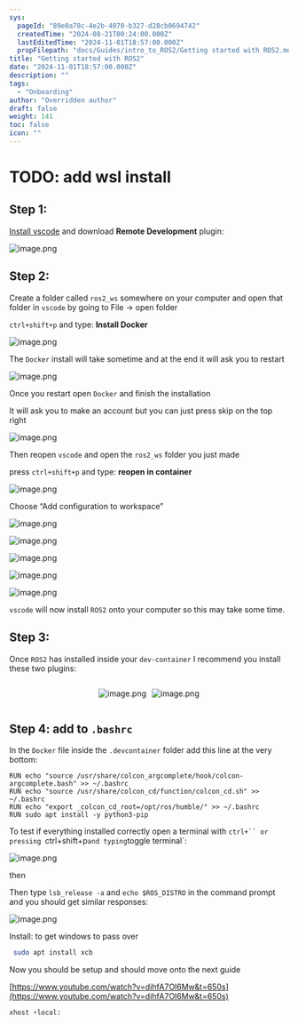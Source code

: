 ```yaml
---
sys:
  pageId: "89e0a78c-4e2b-4070-b327-d28cb0694742"
  createdTime: "2024-08-21T00:24:00.000Z"
  lastEditedTime: "2024-11-01T18:57:00.000Z"
  propFilepath: "docs/Guides/intro_to_ROS2/Getting started with ROS2.md"
title: "Getting started with ROS2"
date: "2024-11-01T18:57:00.000Z"
description: ""
tags:
  - "Onboarding"
author: "Overridden author"
draft: false
weight: 141
toc: false
icon: ""
---
```


# TODO: add wsl install

## Step 1:

[Install vscode](https://code.visualstudio.com/download) and download **Remote Development** plugin:

![image.png](https://prod-files-secure.s3.us-west-2.amazonaws.com/d518164a-d88e-44d1-a4ee-3adb3bd8bce0/efb52993-1881-4a40-b95e-6f020334f022/image.png?X-Amz-Algorithm=AWS4-HMAC-SHA256&X-Amz-Content-Sha256=UNSIGNED-PAYLOAD&X-Amz-Credential=ASIAZI2LB466ROXWVUKE%2F20250222%2Fus-west-2%2Fs3%2Faws4_request&X-Amz-Date=20250222T190122Z&X-Amz-Expires=3600&X-Amz-Security-Token=IQoJb3JpZ2luX2VjEMr%2F%2F%2F%2F%2F%2F%2F%2F%2F%2FwEaCXVzLXdlc3QtMiJHMEUCIC6hZ%2FFcgmxyVlIzgccmiioFbEKUXgbvcaTkZnsk1hXKAiEA97GBdxXIJo8eJOzNxd0ePbr5ZpQ65fbaZLLHr4fpgAIqiAQI8%2F%2F%2F%2F%2F%2F%2F%2F%2F%2F%2FARAAGgw2Mzc0MjMxODM4MDUiDEeQlK6F7khDFAyYwyrcAyh2K3FJsKyESis8pfquQ2dNemQ2qXg0Ve5Tvg2ALpglHEfsjIA3pdi3et8%2BGTD%2BAR%2B5gECFmk9G6rUmSxp1agt3OnjKJx1dBV866El%2F9x%2Fu2DXdBKEPyb5Jb7VIEpjq9PKSgB2uyXCdDyt%2F8XuNPurfaOxyp34YacNy6u4t0tJm9PD%2BGTpmzi68TxXGb4lrtrBT9fJDSMAoTgk9q9jxdxRqcCOL4%2B%2B3IuqK8pjJNqRjJtEbfnYZ4tiU2ylUBDq%2F629ATMk9S5W%2BcxRBOwFm8IANL7xmDJWhe1kT0KHdwPjYBHKDlv5hkinYzo%2FLeM1n9jNQi5f7jxZ%2FMRjtxAx5Eaa0%2FaVnC7HDdna3Zom6iOOkCJ3ZA59C0skUcztOjXm1w3zXmNceg6D%2FWneRYEz4yDSPtstmSqP9T5hIczh0AzhkV54%2BxyX4HvZOhf3PGgb5hKdnM4In0wVg9wx%2BsuVLdkctj2j3V2SVZM6DurRtZDiNV%2B%2FR5V1uFAzmVrMsyIeh3flKf8mLyFB3FZt3XaBH9YBrSTN%2FlO850n4iDgotroO71NNAPgpTrZtLA%2BWHjoNupZ1OExktbQySg2FpgsD2U%2BMjACIJwOalQkq5xga3Ewd40IPFoyBFPWLMsZT7MNGY6L0GOqUBfZB3PT0kJaap3nOxz8h9QX21k%2FKNQ6kt1vGO9il3dgvQyJYcf5XL%2Ba61FsPXftSeGPykDu3lGMvVVmb3NKOCPLAeTFid4p9dHydaCnUNDGyPor6DOOBOemTMlcOshowdzk6KeWTD054Fgzly9N8OjgQzbz%2FpUR%2FcmcWjHcBoFDamrYjXJRqPo1bUzzgx92%2FDc3N7XYi7uCMXZ5e6gae0WUfESr7A&X-Amz-Signature=367368dc3892b329665247e6e74fd5a04dc46d33cc9965e0ff872196c7e0c256&X-Amz-SignedHeaders=host&x-id=GetObject)

## Step 2:

Create a folder called `ros2_ws` somewhere on your computer and open that folder in `vscode` by going to File → open folder 

`ctrl+shift+p` and type: **Install Docker**

![image.png](https://prod-files-secure.s3.us-west-2.amazonaws.com/d518164a-d88e-44d1-a4ee-3adb3bd8bce0/2269dc0e-1cd5-47ff-bceb-c04ad9b2eab0/image.png?X-Amz-Algorithm=AWS4-HMAC-SHA256&X-Amz-Content-Sha256=UNSIGNED-PAYLOAD&X-Amz-Credential=ASIAZI2LB466ROXWVUKE%2F20250222%2Fus-west-2%2Fs3%2Faws4_request&X-Amz-Date=20250222T190122Z&X-Amz-Expires=3600&X-Amz-Security-Token=IQoJb3JpZ2luX2VjEMr%2F%2F%2F%2F%2F%2F%2F%2F%2F%2FwEaCXVzLXdlc3QtMiJHMEUCIC6hZ%2FFcgmxyVlIzgccmiioFbEKUXgbvcaTkZnsk1hXKAiEA97GBdxXIJo8eJOzNxd0ePbr5ZpQ65fbaZLLHr4fpgAIqiAQI8%2F%2F%2F%2F%2F%2F%2F%2F%2F%2F%2FARAAGgw2Mzc0MjMxODM4MDUiDEeQlK6F7khDFAyYwyrcAyh2K3FJsKyESis8pfquQ2dNemQ2qXg0Ve5Tvg2ALpglHEfsjIA3pdi3et8%2BGTD%2BAR%2B5gECFmk9G6rUmSxp1agt3OnjKJx1dBV866El%2F9x%2Fu2DXdBKEPyb5Jb7VIEpjq9PKSgB2uyXCdDyt%2F8XuNPurfaOxyp34YacNy6u4t0tJm9PD%2BGTpmzi68TxXGb4lrtrBT9fJDSMAoTgk9q9jxdxRqcCOL4%2B%2B3IuqK8pjJNqRjJtEbfnYZ4tiU2ylUBDq%2F629ATMk9S5W%2BcxRBOwFm8IANL7xmDJWhe1kT0KHdwPjYBHKDlv5hkinYzo%2FLeM1n9jNQi5f7jxZ%2FMRjtxAx5Eaa0%2FaVnC7HDdna3Zom6iOOkCJ3ZA59C0skUcztOjXm1w3zXmNceg6D%2FWneRYEz4yDSPtstmSqP9T5hIczh0AzhkV54%2BxyX4HvZOhf3PGgb5hKdnM4In0wVg9wx%2BsuVLdkctj2j3V2SVZM6DurRtZDiNV%2B%2FR5V1uFAzmVrMsyIeh3flKf8mLyFB3FZt3XaBH9YBrSTN%2FlO850n4iDgotroO71NNAPgpTrZtLA%2BWHjoNupZ1OExktbQySg2FpgsD2U%2BMjACIJwOalQkq5xga3Ewd40IPFoyBFPWLMsZT7MNGY6L0GOqUBfZB3PT0kJaap3nOxz8h9QX21k%2FKNQ6kt1vGO9il3dgvQyJYcf5XL%2Ba61FsPXftSeGPykDu3lGMvVVmb3NKOCPLAeTFid4p9dHydaCnUNDGyPor6DOOBOemTMlcOshowdzk6KeWTD054Fgzly9N8OjgQzbz%2FpUR%2FcmcWjHcBoFDamrYjXJRqPo1bUzzgx92%2FDc3N7XYi7uCMXZ5e6gae0WUfESr7A&X-Amz-Signature=64ecaed0c0ae1025df0ec3f6cba9350a313cb0f495c2cbc77921c658448b5ce6&X-Amz-SignedHeaders=host&x-id=GetObject)

The `Docker` install will take sometime and at the end it will ask you to restart

![image.png](https://prod-files-secure.s3.us-west-2.amazonaws.com/d518164a-d88e-44d1-a4ee-3adb3bd8bce0/ed233f78-be33-4b1f-b89c-9c346c0e961e/image.png?X-Amz-Algorithm=AWS4-HMAC-SHA256&X-Amz-Content-Sha256=UNSIGNED-PAYLOAD&X-Amz-Credential=ASIAZI2LB466ROXWVUKE%2F20250222%2Fus-west-2%2Fs3%2Faws4_request&X-Amz-Date=20250222T190122Z&X-Amz-Expires=3600&X-Amz-Security-Token=IQoJb3JpZ2luX2VjEMr%2F%2F%2F%2F%2F%2F%2F%2F%2F%2FwEaCXVzLXdlc3QtMiJHMEUCIC6hZ%2FFcgmxyVlIzgccmiioFbEKUXgbvcaTkZnsk1hXKAiEA97GBdxXIJo8eJOzNxd0ePbr5ZpQ65fbaZLLHr4fpgAIqiAQI8%2F%2F%2F%2F%2F%2F%2F%2F%2F%2F%2FARAAGgw2Mzc0MjMxODM4MDUiDEeQlK6F7khDFAyYwyrcAyh2K3FJsKyESis8pfquQ2dNemQ2qXg0Ve5Tvg2ALpglHEfsjIA3pdi3et8%2BGTD%2BAR%2B5gECFmk9G6rUmSxp1agt3OnjKJx1dBV866El%2F9x%2Fu2DXdBKEPyb5Jb7VIEpjq9PKSgB2uyXCdDyt%2F8XuNPurfaOxyp34YacNy6u4t0tJm9PD%2BGTpmzi68TxXGb4lrtrBT9fJDSMAoTgk9q9jxdxRqcCOL4%2B%2B3IuqK8pjJNqRjJtEbfnYZ4tiU2ylUBDq%2F629ATMk9S5W%2BcxRBOwFm8IANL7xmDJWhe1kT0KHdwPjYBHKDlv5hkinYzo%2FLeM1n9jNQi5f7jxZ%2FMRjtxAx5Eaa0%2FaVnC7HDdna3Zom6iOOkCJ3ZA59C0skUcztOjXm1w3zXmNceg6D%2FWneRYEz4yDSPtstmSqP9T5hIczh0AzhkV54%2BxyX4HvZOhf3PGgb5hKdnM4In0wVg9wx%2BsuVLdkctj2j3V2SVZM6DurRtZDiNV%2B%2FR5V1uFAzmVrMsyIeh3flKf8mLyFB3FZt3XaBH9YBrSTN%2FlO850n4iDgotroO71NNAPgpTrZtLA%2BWHjoNupZ1OExktbQySg2FpgsD2U%2BMjACIJwOalQkq5xga3Ewd40IPFoyBFPWLMsZT7MNGY6L0GOqUBfZB3PT0kJaap3nOxz8h9QX21k%2FKNQ6kt1vGO9il3dgvQyJYcf5XL%2Ba61FsPXftSeGPykDu3lGMvVVmb3NKOCPLAeTFid4p9dHydaCnUNDGyPor6DOOBOemTMlcOshowdzk6KeWTD054Fgzly9N8OjgQzbz%2FpUR%2FcmcWjHcBoFDamrYjXJRqPo1bUzzgx92%2FDc3N7XYi7uCMXZ5e6gae0WUfESr7A&X-Amz-Signature=8fb8075280ef9e15f695486c9b6816695cc500d40f5eb01a610df5b0252a875c&X-Amz-SignedHeaders=host&x-id=GetObject)

Once you restart open `Docker` and finish the installation

It will ask you to make an account but you can just press skip on the top right

![image.png](https://prod-files-secure.s3.us-west-2.amazonaws.com/d518164a-d88e-44d1-a4ee-3adb3bd8bce0/21010ad9-1659-4fd9-9f59-9932a09b2a3d/image.png?X-Amz-Algorithm=AWS4-HMAC-SHA256&X-Amz-Content-Sha256=UNSIGNED-PAYLOAD&X-Amz-Credential=ASIAZI2LB466ROXWVUKE%2F20250222%2Fus-west-2%2Fs3%2Faws4_request&X-Amz-Date=20250222T190122Z&X-Amz-Expires=3600&X-Amz-Security-Token=IQoJb3JpZ2luX2VjEMr%2F%2F%2F%2F%2F%2F%2F%2F%2F%2FwEaCXVzLXdlc3QtMiJHMEUCIC6hZ%2FFcgmxyVlIzgccmiioFbEKUXgbvcaTkZnsk1hXKAiEA97GBdxXIJo8eJOzNxd0ePbr5ZpQ65fbaZLLHr4fpgAIqiAQI8%2F%2F%2F%2F%2F%2F%2F%2F%2F%2F%2FARAAGgw2Mzc0MjMxODM4MDUiDEeQlK6F7khDFAyYwyrcAyh2K3FJsKyESis8pfquQ2dNemQ2qXg0Ve5Tvg2ALpglHEfsjIA3pdi3et8%2BGTD%2BAR%2B5gECFmk9G6rUmSxp1agt3OnjKJx1dBV866El%2F9x%2Fu2DXdBKEPyb5Jb7VIEpjq9PKSgB2uyXCdDyt%2F8XuNPurfaOxyp34YacNy6u4t0tJm9PD%2BGTpmzi68TxXGb4lrtrBT9fJDSMAoTgk9q9jxdxRqcCOL4%2B%2B3IuqK8pjJNqRjJtEbfnYZ4tiU2ylUBDq%2F629ATMk9S5W%2BcxRBOwFm8IANL7xmDJWhe1kT0KHdwPjYBHKDlv5hkinYzo%2FLeM1n9jNQi5f7jxZ%2FMRjtxAx5Eaa0%2FaVnC7HDdna3Zom6iOOkCJ3ZA59C0skUcztOjXm1w3zXmNceg6D%2FWneRYEz4yDSPtstmSqP9T5hIczh0AzhkV54%2BxyX4HvZOhf3PGgb5hKdnM4In0wVg9wx%2BsuVLdkctj2j3V2SVZM6DurRtZDiNV%2B%2FR5V1uFAzmVrMsyIeh3flKf8mLyFB3FZt3XaBH9YBrSTN%2FlO850n4iDgotroO71NNAPgpTrZtLA%2BWHjoNupZ1OExktbQySg2FpgsD2U%2BMjACIJwOalQkq5xga3Ewd40IPFoyBFPWLMsZT7MNGY6L0GOqUBfZB3PT0kJaap3nOxz8h9QX21k%2FKNQ6kt1vGO9il3dgvQyJYcf5XL%2Ba61FsPXftSeGPykDu3lGMvVVmb3NKOCPLAeTFid4p9dHydaCnUNDGyPor6DOOBOemTMlcOshowdzk6KeWTD054Fgzly9N8OjgQzbz%2FpUR%2FcmcWjHcBoFDamrYjXJRqPo1bUzzgx92%2FDc3N7XYi7uCMXZ5e6gae0WUfESr7A&X-Amz-Signature=88daaacff7bc06bc3ad39aaf86193036139b3a5a6a8dbdcc9df06a8b664f25fe&X-Amz-SignedHeaders=host&x-id=GetObject)

Then reopen `vscode` and open the `ros2_ws` folder you just made

press `ctrl+shift+p` and type: **reopen in container**

![image.png](https://prod-files-secure.s3.us-west-2.amazonaws.com/d518164a-d88e-44d1-a4ee-3adb3bd8bce0/4e93b8c2-41ad-488c-8095-c74205196118/image.png?X-Amz-Algorithm=AWS4-HMAC-SHA256&X-Amz-Content-Sha256=UNSIGNED-PAYLOAD&X-Amz-Credential=ASIAZI2LB466ROXWVUKE%2F20250222%2Fus-west-2%2Fs3%2Faws4_request&X-Amz-Date=20250222T190122Z&X-Amz-Expires=3600&X-Amz-Security-Token=IQoJb3JpZ2luX2VjEMr%2F%2F%2F%2F%2F%2F%2F%2F%2F%2FwEaCXVzLXdlc3QtMiJHMEUCIC6hZ%2FFcgmxyVlIzgccmiioFbEKUXgbvcaTkZnsk1hXKAiEA97GBdxXIJo8eJOzNxd0ePbr5ZpQ65fbaZLLHr4fpgAIqiAQI8%2F%2F%2F%2F%2F%2F%2F%2F%2F%2F%2FARAAGgw2Mzc0MjMxODM4MDUiDEeQlK6F7khDFAyYwyrcAyh2K3FJsKyESis8pfquQ2dNemQ2qXg0Ve5Tvg2ALpglHEfsjIA3pdi3et8%2BGTD%2BAR%2B5gECFmk9G6rUmSxp1agt3OnjKJx1dBV866El%2F9x%2Fu2DXdBKEPyb5Jb7VIEpjq9PKSgB2uyXCdDyt%2F8XuNPurfaOxyp34YacNy6u4t0tJm9PD%2BGTpmzi68TxXGb4lrtrBT9fJDSMAoTgk9q9jxdxRqcCOL4%2B%2B3IuqK8pjJNqRjJtEbfnYZ4tiU2ylUBDq%2F629ATMk9S5W%2BcxRBOwFm8IANL7xmDJWhe1kT0KHdwPjYBHKDlv5hkinYzo%2FLeM1n9jNQi5f7jxZ%2FMRjtxAx5Eaa0%2FaVnC7HDdna3Zom6iOOkCJ3ZA59C0skUcztOjXm1w3zXmNceg6D%2FWneRYEz4yDSPtstmSqP9T5hIczh0AzhkV54%2BxyX4HvZOhf3PGgb5hKdnM4In0wVg9wx%2BsuVLdkctj2j3V2SVZM6DurRtZDiNV%2B%2FR5V1uFAzmVrMsyIeh3flKf8mLyFB3FZt3XaBH9YBrSTN%2FlO850n4iDgotroO71NNAPgpTrZtLA%2BWHjoNupZ1OExktbQySg2FpgsD2U%2BMjACIJwOalQkq5xga3Ewd40IPFoyBFPWLMsZT7MNGY6L0GOqUBfZB3PT0kJaap3nOxz8h9QX21k%2FKNQ6kt1vGO9il3dgvQyJYcf5XL%2Ba61FsPXftSeGPykDu3lGMvVVmb3NKOCPLAeTFid4p9dHydaCnUNDGyPor6DOOBOemTMlcOshowdzk6KeWTD054Fgzly9N8OjgQzbz%2FpUR%2FcmcWjHcBoFDamrYjXJRqPo1bUzzgx92%2FDc3N7XYi7uCMXZ5e6gae0WUfESr7A&X-Amz-Signature=f2eac217a36243d443ff24217822e57897d08ed6644c8a62b9e85d94637db9cc&X-Amz-SignedHeaders=host&x-id=GetObject)

Choose “Add configuration to workspace”

![image.png](https://prod-files-secure.s3.us-west-2.amazonaws.com/d518164a-d88e-44d1-a4ee-3adb3bd8bce0/9560b282-5060-4989-ba37-97e7b2c22476/image.png?X-Amz-Algorithm=AWS4-HMAC-SHA256&X-Amz-Content-Sha256=UNSIGNED-PAYLOAD&X-Amz-Credential=ASIAZI2LB466ROXWVUKE%2F20250222%2Fus-west-2%2Fs3%2Faws4_request&X-Amz-Date=20250222T190122Z&X-Amz-Expires=3600&X-Amz-Security-Token=IQoJb3JpZ2luX2VjEMr%2F%2F%2F%2F%2F%2F%2F%2F%2F%2FwEaCXVzLXdlc3QtMiJHMEUCIC6hZ%2FFcgmxyVlIzgccmiioFbEKUXgbvcaTkZnsk1hXKAiEA97GBdxXIJo8eJOzNxd0ePbr5ZpQ65fbaZLLHr4fpgAIqiAQI8%2F%2F%2F%2F%2F%2F%2F%2F%2F%2F%2FARAAGgw2Mzc0MjMxODM4MDUiDEeQlK6F7khDFAyYwyrcAyh2K3FJsKyESis8pfquQ2dNemQ2qXg0Ve5Tvg2ALpglHEfsjIA3pdi3et8%2BGTD%2BAR%2B5gECFmk9G6rUmSxp1agt3OnjKJx1dBV866El%2F9x%2Fu2DXdBKEPyb5Jb7VIEpjq9PKSgB2uyXCdDyt%2F8XuNPurfaOxyp34YacNy6u4t0tJm9PD%2BGTpmzi68TxXGb4lrtrBT9fJDSMAoTgk9q9jxdxRqcCOL4%2B%2B3IuqK8pjJNqRjJtEbfnYZ4tiU2ylUBDq%2F629ATMk9S5W%2BcxRBOwFm8IANL7xmDJWhe1kT0KHdwPjYBHKDlv5hkinYzo%2FLeM1n9jNQi5f7jxZ%2FMRjtxAx5Eaa0%2FaVnC7HDdna3Zom6iOOkCJ3ZA59C0skUcztOjXm1w3zXmNceg6D%2FWneRYEz4yDSPtstmSqP9T5hIczh0AzhkV54%2BxyX4HvZOhf3PGgb5hKdnM4In0wVg9wx%2BsuVLdkctj2j3V2SVZM6DurRtZDiNV%2B%2FR5V1uFAzmVrMsyIeh3flKf8mLyFB3FZt3XaBH9YBrSTN%2FlO850n4iDgotroO71NNAPgpTrZtLA%2BWHjoNupZ1OExktbQySg2FpgsD2U%2BMjACIJwOalQkq5xga3Ewd40IPFoyBFPWLMsZT7MNGY6L0GOqUBfZB3PT0kJaap3nOxz8h9QX21k%2FKNQ6kt1vGO9il3dgvQyJYcf5XL%2Ba61FsPXftSeGPykDu3lGMvVVmb3NKOCPLAeTFid4p9dHydaCnUNDGyPor6DOOBOemTMlcOshowdzk6KeWTD054Fgzly9N8OjgQzbz%2FpUR%2FcmcWjHcBoFDamrYjXJRqPo1bUzzgx92%2FDc3N7XYi7uCMXZ5e6gae0WUfESr7A&X-Amz-Signature=d35e2e26d98141c813c6c9c2cc23d7576512ff8810f1780b6e9fc76d5939a827&X-Amz-SignedHeaders=host&x-id=GetObject)

![image.png](https://prod-files-secure.s3.us-west-2.amazonaws.com/d518164a-d88e-44d1-a4ee-3adb3bd8bce0/2ee63f81-886b-48e8-a553-dc6e5eac99e4/image.png?X-Amz-Algorithm=AWS4-HMAC-SHA256&X-Amz-Content-Sha256=UNSIGNED-PAYLOAD&X-Amz-Credential=ASIAZI2LB466ROXWVUKE%2F20250222%2Fus-west-2%2Fs3%2Faws4_request&X-Amz-Date=20250222T190122Z&X-Amz-Expires=3600&X-Amz-Security-Token=IQoJb3JpZ2luX2VjEMr%2F%2F%2F%2F%2F%2F%2F%2F%2F%2FwEaCXVzLXdlc3QtMiJHMEUCIC6hZ%2FFcgmxyVlIzgccmiioFbEKUXgbvcaTkZnsk1hXKAiEA97GBdxXIJo8eJOzNxd0ePbr5ZpQ65fbaZLLHr4fpgAIqiAQI8%2F%2F%2F%2F%2F%2F%2F%2F%2F%2F%2FARAAGgw2Mzc0MjMxODM4MDUiDEeQlK6F7khDFAyYwyrcAyh2K3FJsKyESis8pfquQ2dNemQ2qXg0Ve5Tvg2ALpglHEfsjIA3pdi3et8%2BGTD%2BAR%2B5gECFmk9G6rUmSxp1agt3OnjKJx1dBV866El%2F9x%2Fu2DXdBKEPyb5Jb7VIEpjq9PKSgB2uyXCdDyt%2F8XuNPurfaOxyp34YacNy6u4t0tJm9PD%2BGTpmzi68TxXGb4lrtrBT9fJDSMAoTgk9q9jxdxRqcCOL4%2B%2B3IuqK8pjJNqRjJtEbfnYZ4tiU2ylUBDq%2F629ATMk9S5W%2BcxRBOwFm8IANL7xmDJWhe1kT0KHdwPjYBHKDlv5hkinYzo%2FLeM1n9jNQi5f7jxZ%2FMRjtxAx5Eaa0%2FaVnC7HDdna3Zom6iOOkCJ3ZA59C0skUcztOjXm1w3zXmNceg6D%2FWneRYEz4yDSPtstmSqP9T5hIczh0AzhkV54%2BxyX4HvZOhf3PGgb5hKdnM4In0wVg9wx%2BsuVLdkctj2j3V2SVZM6DurRtZDiNV%2B%2FR5V1uFAzmVrMsyIeh3flKf8mLyFB3FZt3XaBH9YBrSTN%2FlO850n4iDgotroO71NNAPgpTrZtLA%2BWHjoNupZ1OExktbQySg2FpgsD2U%2BMjACIJwOalQkq5xga3Ewd40IPFoyBFPWLMsZT7MNGY6L0GOqUBfZB3PT0kJaap3nOxz8h9QX21k%2FKNQ6kt1vGO9il3dgvQyJYcf5XL%2Ba61FsPXftSeGPykDu3lGMvVVmb3NKOCPLAeTFid4p9dHydaCnUNDGyPor6DOOBOemTMlcOshowdzk6KeWTD054Fgzly9N8OjgQzbz%2FpUR%2FcmcWjHcBoFDamrYjXJRqPo1bUzzgx92%2FDc3N7XYi7uCMXZ5e6gae0WUfESr7A&X-Amz-Signature=c52c16ddfa13f2de1e849129ec44dfef9f6ad42f93773bc61306ae2a74e3f2dc&X-Amz-SignedHeaders=host&x-id=GetObject)

![image.png](https://prod-files-secure.s3.us-west-2.amazonaws.com/d518164a-d88e-44d1-a4ee-3adb3bd8bce0/ae1580b2-b048-407e-aed9-b584224a7a04/image.png?X-Amz-Algorithm=AWS4-HMAC-SHA256&X-Amz-Content-Sha256=UNSIGNED-PAYLOAD&X-Amz-Credential=ASIAZI2LB466ROXWVUKE%2F20250222%2Fus-west-2%2Fs3%2Faws4_request&X-Amz-Date=20250222T190122Z&X-Amz-Expires=3600&X-Amz-Security-Token=IQoJb3JpZ2luX2VjEMr%2F%2F%2F%2F%2F%2F%2F%2F%2F%2FwEaCXVzLXdlc3QtMiJHMEUCIC6hZ%2FFcgmxyVlIzgccmiioFbEKUXgbvcaTkZnsk1hXKAiEA97GBdxXIJo8eJOzNxd0ePbr5ZpQ65fbaZLLHr4fpgAIqiAQI8%2F%2F%2F%2F%2F%2F%2F%2F%2F%2F%2FARAAGgw2Mzc0MjMxODM4MDUiDEeQlK6F7khDFAyYwyrcAyh2K3FJsKyESis8pfquQ2dNemQ2qXg0Ve5Tvg2ALpglHEfsjIA3pdi3et8%2BGTD%2BAR%2B5gECFmk9G6rUmSxp1agt3OnjKJx1dBV866El%2F9x%2Fu2DXdBKEPyb5Jb7VIEpjq9PKSgB2uyXCdDyt%2F8XuNPurfaOxyp34YacNy6u4t0tJm9PD%2BGTpmzi68TxXGb4lrtrBT9fJDSMAoTgk9q9jxdxRqcCOL4%2B%2B3IuqK8pjJNqRjJtEbfnYZ4tiU2ylUBDq%2F629ATMk9S5W%2BcxRBOwFm8IANL7xmDJWhe1kT0KHdwPjYBHKDlv5hkinYzo%2FLeM1n9jNQi5f7jxZ%2FMRjtxAx5Eaa0%2FaVnC7HDdna3Zom6iOOkCJ3ZA59C0skUcztOjXm1w3zXmNceg6D%2FWneRYEz4yDSPtstmSqP9T5hIczh0AzhkV54%2BxyX4HvZOhf3PGgb5hKdnM4In0wVg9wx%2BsuVLdkctj2j3V2SVZM6DurRtZDiNV%2B%2FR5V1uFAzmVrMsyIeh3flKf8mLyFB3FZt3XaBH9YBrSTN%2FlO850n4iDgotroO71NNAPgpTrZtLA%2BWHjoNupZ1OExktbQySg2FpgsD2U%2BMjACIJwOalQkq5xga3Ewd40IPFoyBFPWLMsZT7MNGY6L0GOqUBfZB3PT0kJaap3nOxz8h9QX21k%2FKNQ6kt1vGO9il3dgvQyJYcf5XL%2Ba61FsPXftSeGPykDu3lGMvVVmb3NKOCPLAeTFid4p9dHydaCnUNDGyPor6DOOBOemTMlcOshowdzk6KeWTD054Fgzly9N8OjgQzbz%2FpUR%2FcmcWjHcBoFDamrYjXJRqPo1bUzzgx92%2FDc3N7XYi7uCMXZ5e6gae0WUfESr7A&X-Amz-Signature=03b888a9bba8767752c4b3f3aee787b5c423586595c56179d0a22b7dc4510563&X-Amz-SignedHeaders=host&x-id=GetObject)

![image.png](https://prod-files-secure.s3.us-west-2.amazonaws.com/d518164a-d88e-44d1-a4ee-3adb3bd8bce0/53255b28-f75e-430f-b9e3-c0ac8577e42b/image.png?X-Amz-Algorithm=AWS4-HMAC-SHA256&X-Amz-Content-Sha256=UNSIGNED-PAYLOAD&X-Amz-Credential=ASIAZI2LB466ROXWVUKE%2F20250222%2Fus-west-2%2Fs3%2Faws4_request&X-Amz-Date=20250222T190122Z&X-Amz-Expires=3600&X-Amz-Security-Token=IQoJb3JpZ2luX2VjEMr%2F%2F%2F%2F%2F%2F%2F%2F%2F%2FwEaCXVzLXdlc3QtMiJHMEUCIC6hZ%2FFcgmxyVlIzgccmiioFbEKUXgbvcaTkZnsk1hXKAiEA97GBdxXIJo8eJOzNxd0ePbr5ZpQ65fbaZLLHr4fpgAIqiAQI8%2F%2F%2F%2F%2F%2F%2F%2F%2F%2F%2FARAAGgw2Mzc0MjMxODM4MDUiDEeQlK6F7khDFAyYwyrcAyh2K3FJsKyESis8pfquQ2dNemQ2qXg0Ve5Tvg2ALpglHEfsjIA3pdi3et8%2BGTD%2BAR%2B5gECFmk9G6rUmSxp1agt3OnjKJx1dBV866El%2F9x%2Fu2DXdBKEPyb5Jb7VIEpjq9PKSgB2uyXCdDyt%2F8XuNPurfaOxyp34YacNy6u4t0tJm9PD%2BGTpmzi68TxXGb4lrtrBT9fJDSMAoTgk9q9jxdxRqcCOL4%2B%2B3IuqK8pjJNqRjJtEbfnYZ4tiU2ylUBDq%2F629ATMk9S5W%2BcxRBOwFm8IANL7xmDJWhe1kT0KHdwPjYBHKDlv5hkinYzo%2FLeM1n9jNQi5f7jxZ%2FMRjtxAx5Eaa0%2FaVnC7HDdna3Zom6iOOkCJ3ZA59C0skUcztOjXm1w3zXmNceg6D%2FWneRYEz4yDSPtstmSqP9T5hIczh0AzhkV54%2BxyX4HvZOhf3PGgb5hKdnM4In0wVg9wx%2BsuVLdkctj2j3V2SVZM6DurRtZDiNV%2B%2FR5V1uFAzmVrMsyIeh3flKf8mLyFB3FZt3XaBH9YBrSTN%2FlO850n4iDgotroO71NNAPgpTrZtLA%2BWHjoNupZ1OExktbQySg2FpgsD2U%2BMjACIJwOalQkq5xga3Ewd40IPFoyBFPWLMsZT7MNGY6L0GOqUBfZB3PT0kJaap3nOxz8h9QX21k%2FKNQ6kt1vGO9il3dgvQyJYcf5XL%2Ba61FsPXftSeGPykDu3lGMvVVmb3NKOCPLAeTFid4p9dHydaCnUNDGyPor6DOOBOemTMlcOshowdzk6KeWTD054Fgzly9N8OjgQzbz%2FpUR%2FcmcWjHcBoFDamrYjXJRqPo1bUzzgx92%2FDc3N7XYi7uCMXZ5e6gae0WUfESr7A&X-Amz-Signature=36e674cd01cbd5cd34c50d4b36133d89519fd8555006cf1e1ce4e9abf7b4756b&X-Amz-SignedHeaders=host&x-id=GetObject)

![image.png](https://prod-files-secure.s3.us-west-2.amazonaws.com/d518164a-d88e-44d1-a4ee-3adb3bd8bce0/7c562767-5af9-4ffb-97d1-327bcdf4ee00/image.png?X-Amz-Algorithm=AWS4-HMAC-SHA256&X-Amz-Content-Sha256=UNSIGNED-PAYLOAD&X-Amz-Credential=ASIAZI2LB466ROXWVUKE%2F20250222%2Fus-west-2%2Fs3%2Faws4_request&X-Amz-Date=20250222T190122Z&X-Amz-Expires=3600&X-Amz-Security-Token=IQoJb3JpZ2luX2VjEMr%2F%2F%2F%2F%2F%2F%2F%2F%2F%2FwEaCXVzLXdlc3QtMiJHMEUCIC6hZ%2FFcgmxyVlIzgccmiioFbEKUXgbvcaTkZnsk1hXKAiEA97GBdxXIJo8eJOzNxd0ePbr5ZpQ65fbaZLLHr4fpgAIqiAQI8%2F%2F%2F%2F%2F%2F%2F%2F%2F%2F%2FARAAGgw2Mzc0MjMxODM4MDUiDEeQlK6F7khDFAyYwyrcAyh2K3FJsKyESis8pfquQ2dNemQ2qXg0Ve5Tvg2ALpglHEfsjIA3pdi3et8%2BGTD%2BAR%2B5gECFmk9G6rUmSxp1agt3OnjKJx1dBV866El%2F9x%2Fu2DXdBKEPyb5Jb7VIEpjq9PKSgB2uyXCdDyt%2F8XuNPurfaOxyp34YacNy6u4t0tJm9PD%2BGTpmzi68TxXGb4lrtrBT9fJDSMAoTgk9q9jxdxRqcCOL4%2B%2B3IuqK8pjJNqRjJtEbfnYZ4tiU2ylUBDq%2F629ATMk9S5W%2BcxRBOwFm8IANL7xmDJWhe1kT0KHdwPjYBHKDlv5hkinYzo%2FLeM1n9jNQi5f7jxZ%2FMRjtxAx5Eaa0%2FaVnC7HDdna3Zom6iOOkCJ3ZA59C0skUcztOjXm1w3zXmNceg6D%2FWneRYEz4yDSPtstmSqP9T5hIczh0AzhkV54%2BxyX4HvZOhf3PGgb5hKdnM4In0wVg9wx%2BsuVLdkctj2j3V2SVZM6DurRtZDiNV%2B%2FR5V1uFAzmVrMsyIeh3flKf8mLyFB3FZt3XaBH9YBrSTN%2FlO850n4iDgotroO71NNAPgpTrZtLA%2BWHjoNupZ1OExktbQySg2FpgsD2U%2BMjACIJwOalQkq5xga3Ewd40IPFoyBFPWLMsZT7MNGY6L0GOqUBfZB3PT0kJaap3nOxz8h9QX21k%2FKNQ6kt1vGO9il3dgvQyJYcf5XL%2Ba61FsPXftSeGPykDu3lGMvVVmb3NKOCPLAeTFid4p9dHydaCnUNDGyPor6DOOBOemTMlcOshowdzk6KeWTD054Fgzly9N8OjgQzbz%2FpUR%2FcmcWjHcBoFDamrYjXJRqPo1bUzzgx92%2FDc3N7XYi7uCMXZ5e6gae0WUfESr7A&X-Amz-Signature=039eb9bf1217017217cb812c33e727ec29bde8d2e33cebb02b4553a8ea44fbab&X-Amz-SignedHeaders=host&x-id=GetObject)

`vscode` will now install `ROS2` onto your computer so this may take some time.

## Step 3:

Once `ROS2` has installed inside your `dev-container` I recommend you install these two plugins:

<div style="display: flex;flex-direction: row; column-gap:10px; max-width: 630px;justify-content: center;">
<div>

![image.png](https://prod-files-secure.s3.us-west-2.amazonaws.com/d518164a-d88e-44d1-a4ee-3adb3bd8bce0/3fc3d550-5a54-4ba1-ba6b-faa01cdb7369/image.png?X-Amz-Algorithm=AWS4-HMAC-SHA256&X-Amz-Content-Sha256=UNSIGNED-PAYLOAD&X-Amz-Credential=ASIAZI2LB466WQMTND2G%2F20250222%2Fus-west-2%2Fs3%2Faws4_request&X-Amz-Date=20250222T190125Z&X-Amz-Expires=3600&X-Amz-Security-Token=IQoJb3JpZ2luX2VjEMn%2F%2F%2F%2F%2F%2F%2F%2F%2F%2FwEaCXVzLXdlc3QtMiJIMEYCIQDx%2BnceSBjeI%2Fr70xmqtUM1%2FI0kxomZzokV2gOfU%2Bbd2wIhAICf%2FYUy5mQU5i9qEz1c3dbeX%2FAPtoEcz%2BYi4q2I6BvzKogECPL%2F%2F%2F%2F%2F%2F%2F%2F%2F%2FwEQABoMNjM3NDIzMTgzODA1IgxXMYUMp2lpnXwAEDcq3ANiQpQxibOcnZLfVrJzYMr12QQEeZ7T3nSFOt8b%2FIfFcJJDRCslSq%2BsJM8N%2FRn0WVFSXdst0PwvahWvWCUDnPDEzoWoIhJwV6FEqop7vRcQul0JOO2Gn%2F5n4ryQtkgOd8gT2KZ%2BWirUSmIM%2FF%2FoZzzku1duWsEQo0yLFNaU5TrSjaERYmR%2FNFnFBOArO5QBFt6jsw4Fd2aksTfBa0Q6S3hbBpXfuWBRVrLdS112HvRNFDeKAw7vN5qmH07qhJTrhwq%2FMGhwYPWT%2FBkZmKQlJ9pmY6hc4ZgeUUKez%2BWmp13sG6YZGEdi%2Bas4We5mufzQOqygal1IRFMgevcQkWm4cL0avnh6kB8E1eVqXQzsMFos6XInjf2vqLsHqk8YoHaclkVyVdiAzArSh37S8hvA7NoHxJ%2FZ3lGP5CTxnT0nHpDrXjc7W4EUGnDhKixixNmWBRN%2BkWQOPnGLM%2FXctJsDcwle%2FnO6c71YEC2Ip92%2BhWftUNR88Uz25cFIN4ZbLYMtydgIshl4aBJuWedYvnvnrs6qvJiBzVZREcoAq4f4eI05EQLJgmST44t1dlA3I3cK19nUGnHLMuwDulZG9HEwp%2FPgLSzLnOrvjYdNYbEGyYcAQe0nM7gRoMEaX683yjD1%2Fue9BjqkAT5j%2F%2Fg5u8HCEPsr6Tgr%2BMGHsy5FoexkgydLDpupTaQFLegJK%2BpAY%2BDzT3CwPLs4S4Pq2MeclYL0l9DZSb3SbMyJzNhYA0XdBHYdriqtN0dkOSVQMs1ZpfIePFkTxtOGqI9RXwJaNtmd2mCmy%2F6c%2BKsGxC5vrzr3jK2QU5QuDucWI3ZZkZKNZiuivGVRvCqE%2FAoDb8Z78n8SxR%2BTFvIOq4bgJwQl&X-Amz-Signature=b6204017541e851895bcb09ad2a011d412b10b6d7a2ea74481cc62868fc3a7a3&X-Amz-SignedHeaders=host&x-id=GetObject)

</div>
<div>

![image.png](https://prod-files-secure.s3.us-west-2.amazonaws.com/d518164a-d88e-44d1-a4ee-3adb3bd8bce0/d994cc66-13c2-4093-a5a3-f84cf4601a82/image.png?X-Amz-Algorithm=AWS4-HMAC-SHA256&X-Amz-Content-Sha256=UNSIGNED-PAYLOAD&X-Amz-Credential=ASIAZI2LB466TM2YE57L%2F20250222%2Fus-west-2%2Fs3%2Faws4_request&X-Amz-Date=20250222T190125Z&X-Amz-Expires=3600&X-Amz-Security-Token=IQoJb3JpZ2luX2VjEMn%2F%2F%2F%2F%2F%2F%2F%2F%2F%2FwEaCXVzLXdlc3QtMiJIMEYCIQCoxJwFp7E%2FI5pQIqvrDX9%2BGgivQtxxDOaQw5sHJ8OmLQIhAL2Rbj2EFALZqSmHcWvIO1VVV%2FBDi%2BjrDpXf2O%2BfkBJgKogECPL%2F%2F%2F%2F%2F%2F%2F%2F%2F%2FwEQABoMNjM3NDIzMTgzODA1IgwHgvWNql%2FgfR5Gq%2Fcq3AM8Ut%2B6N5Vc3Lw6iBg%2F8vDZTOGmI1JTMxSCqApdajqnuHuSJMeSiCrfDx7Lh1u3%2FvTzBUouvG2LJ4mA6o8Sp%2BYWiZmN7JWZbuJqyfwwx34AKw%2BFCu2ej5WkiFVUxPSq4Ukl5EPniFjIPzMGntqUcIRNElfVq2CrMZsMnTahBZfFyCJO3%2FdKijow4ln3hHgU8sMPht88puPW4sPwn0WhX7YVQ7DsDGS%2BIT0fbSVTch37wkC8NPeMzZpnrm4hMl6p%2B2uaKJpQKgIFBnUZFerOP1T3e4wGwFGHHKA5oGwjiZKAEo4FqfN7VbznxcY7flYTfgvtIZ333wdCkZQGvmPJTV0BKYz2Ly6WJoB39XhTJxAfS075FV2%2FPHyQjIseF03ANvta207DSv6Mzy8OhSwcztIBf3RvzBnSMXoEnETZdm5TSadEcIxOEaXK6HfQv09bgUJKLzxJ7I0mfxK5jq3pej1%2FQS2qaDTID36hExLgw9a9kixLlUOjpapT%2BiOTZPpgpNBlepiyhznM7qV6t2z4rrK6ZCoh5DzHG6Thf4a5p5LL8AhiZSKdYW6R9UcE6cH%2Fi8swqws2mJuDoUSxmLcqslBBLccztjItqVAR5tWYt00ZTt8Y5VXlTsr%2B%2BLjFGDCjgei9BjqkAbC%2BKlNJfQlLTEPMWZvcY0yzK0qPEgSlsxfzkuobWnekGDo76NQ1518Wo%2FfuMEP0sEREl2EnGNE2DFj4ObIaFQdyHbQ2zZOJLfEpFNql%2FSfW01l%2F60Rni2hRZjsXga6mjf%2Ba0HsyUXx6e4KIdFLC%2B1q5vmJZTJTjAi8qU%2FfV%2FpCgl%2B%2FFHTTyYg3XEDTGbLExrMDaGX9ZR1xh8V9QLHZGJZ7RZzfy&X-Amz-Signature=cc3530305539fcaf67b2a658017ecb91f840fb8640d3102021840e1f2f30490a&X-Amz-SignedHeaders=host&x-id=GetObject)

</div>
</div>

## Step 4: add to `.bashrc`

In the `Docker` file inside the `.devcontainer` folder add this line at the very bottom: 

```docker
RUN echo "source /usr/share/colcon_argcomplete/hook/colcon-argcomplete.bash" >> ~/.bashrc
RUN echo "source /usr/share/colcon_cd/function/colcon_cd.sh" >> ~/.bashrc
RUN echo "export _colcon_cd_root=/opt/ros/humble/" >> ~/.bashrc
RUN sudo apt install -y python3-pip 
```

To test if everything installed correctly open a terminal with `ctrl+`` or pressing `ctrl+shift+p` and typing `toggle terminal`:

![image.png](https://prod-files-secure.s3.us-west-2.amazonaws.com/d518164a-d88e-44d1-a4ee-3adb3bd8bce0/6a4943d8-b04e-4c02-9a58-775f3384d1a5/image.png?X-Amz-Algorithm=AWS4-HMAC-SHA256&X-Amz-Content-Sha256=UNSIGNED-PAYLOAD&X-Amz-Credential=ASIAZI2LB466ROXWVUKE%2F20250222%2Fus-west-2%2Fs3%2Faws4_request&X-Amz-Date=20250222T190122Z&X-Amz-Expires=3600&X-Amz-Security-Token=IQoJb3JpZ2luX2VjEMr%2F%2F%2F%2F%2F%2F%2F%2F%2F%2FwEaCXVzLXdlc3QtMiJHMEUCIC6hZ%2FFcgmxyVlIzgccmiioFbEKUXgbvcaTkZnsk1hXKAiEA97GBdxXIJo8eJOzNxd0ePbr5ZpQ65fbaZLLHr4fpgAIqiAQI8%2F%2F%2F%2F%2F%2F%2F%2F%2F%2F%2FARAAGgw2Mzc0MjMxODM4MDUiDEeQlK6F7khDFAyYwyrcAyh2K3FJsKyESis8pfquQ2dNemQ2qXg0Ve5Tvg2ALpglHEfsjIA3pdi3et8%2BGTD%2BAR%2B5gECFmk9G6rUmSxp1agt3OnjKJx1dBV866El%2F9x%2Fu2DXdBKEPyb5Jb7VIEpjq9PKSgB2uyXCdDyt%2F8XuNPurfaOxyp34YacNy6u4t0tJm9PD%2BGTpmzi68TxXGb4lrtrBT9fJDSMAoTgk9q9jxdxRqcCOL4%2B%2B3IuqK8pjJNqRjJtEbfnYZ4tiU2ylUBDq%2F629ATMk9S5W%2BcxRBOwFm8IANL7xmDJWhe1kT0KHdwPjYBHKDlv5hkinYzo%2FLeM1n9jNQi5f7jxZ%2FMRjtxAx5Eaa0%2FaVnC7HDdna3Zom6iOOkCJ3ZA59C0skUcztOjXm1w3zXmNceg6D%2FWneRYEz4yDSPtstmSqP9T5hIczh0AzhkV54%2BxyX4HvZOhf3PGgb5hKdnM4In0wVg9wx%2BsuVLdkctj2j3V2SVZM6DurRtZDiNV%2B%2FR5V1uFAzmVrMsyIeh3flKf8mLyFB3FZt3XaBH9YBrSTN%2FlO850n4iDgotroO71NNAPgpTrZtLA%2BWHjoNupZ1OExktbQySg2FpgsD2U%2BMjACIJwOalQkq5xga3Ewd40IPFoyBFPWLMsZT7MNGY6L0GOqUBfZB3PT0kJaap3nOxz8h9QX21k%2FKNQ6kt1vGO9il3dgvQyJYcf5XL%2Ba61FsPXftSeGPykDu3lGMvVVmb3NKOCPLAeTFid4p9dHydaCnUNDGyPor6DOOBOemTMlcOshowdzk6KeWTD054Fgzly9N8OjgQzbz%2FpUR%2FcmcWjHcBoFDamrYjXJRqPo1bUzzgx92%2FDc3N7XYi7uCMXZ5e6gae0WUfESr7A&X-Amz-Signature=1b5bbf5b8bf47da216008efed8ae551f9c950ecc060bdaf722fb651be4e2b4eb&X-Amz-SignedHeaders=host&x-id=GetObject)

then 

Then type `lsb_release -a` and `echo $ROS_DISTRO` in the command prompt and you should get similar responses:

![image.png](https://prod-files-secure.s3.us-west-2.amazonaws.com/d518164a-d88e-44d1-a4ee-3adb3bd8bce0/3e635dec-a805-4e85-8b9e-d000e5b71a4e/image.png?X-Amz-Algorithm=AWS4-HMAC-SHA256&X-Amz-Content-Sha256=UNSIGNED-PAYLOAD&X-Amz-Credential=ASIAZI2LB466ROXWVUKE%2F20250222%2Fus-west-2%2Fs3%2Faws4_request&X-Amz-Date=20250222T190122Z&X-Amz-Expires=3600&X-Amz-Security-Token=IQoJb3JpZ2luX2VjEMr%2F%2F%2F%2F%2F%2F%2F%2F%2F%2FwEaCXVzLXdlc3QtMiJHMEUCIC6hZ%2FFcgmxyVlIzgccmiioFbEKUXgbvcaTkZnsk1hXKAiEA97GBdxXIJo8eJOzNxd0ePbr5ZpQ65fbaZLLHr4fpgAIqiAQI8%2F%2F%2F%2F%2F%2F%2F%2F%2F%2F%2FARAAGgw2Mzc0MjMxODM4MDUiDEeQlK6F7khDFAyYwyrcAyh2K3FJsKyESis8pfquQ2dNemQ2qXg0Ve5Tvg2ALpglHEfsjIA3pdi3et8%2BGTD%2BAR%2B5gECFmk9G6rUmSxp1agt3OnjKJx1dBV866El%2F9x%2Fu2DXdBKEPyb5Jb7VIEpjq9PKSgB2uyXCdDyt%2F8XuNPurfaOxyp34YacNy6u4t0tJm9PD%2BGTpmzi68TxXGb4lrtrBT9fJDSMAoTgk9q9jxdxRqcCOL4%2B%2B3IuqK8pjJNqRjJtEbfnYZ4tiU2ylUBDq%2F629ATMk9S5W%2BcxRBOwFm8IANL7xmDJWhe1kT0KHdwPjYBHKDlv5hkinYzo%2FLeM1n9jNQi5f7jxZ%2FMRjtxAx5Eaa0%2FaVnC7HDdna3Zom6iOOkCJ3ZA59C0skUcztOjXm1w3zXmNceg6D%2FWneRYEz4yDSPtstmSqP9T5hIczh0AzhkV54%2BxyX4HvZOhf3PGgb5hKdnM4In0wVg9wx%2BsuVLdkctj2j3V2SVZM6DurRtZDiNV%2B%2FR5V1uFAzmVrMsyIeh3flKf8mLyFB3FZt3XaBH9YBrSTN%2FlO850n4iDgotroO71NNAPgpTrZtLA%2BWHjoNupZ1OExktbQySg2FpgsD2U%2BMjACIJwOalQkq5xga3Ewd40IPFoyBFPWLMsZT7MNGY6L0GOqUBfZB3PT0kJaap3nOxz8h9QX21k%2FKNQ6kt1vGO9il3dgvQyJYcf5XL%2Ba61FsPXftSeGPykDu3lGMvVVmb3NKOCPLAeTFid4p9dHydaCnUNDGyPor6DOOBOemTMlcOshowdzk6KeWTD054Fgzly9N8OjgQzbz%2FpUR%2FcmcWjHcBoFDamrYjXJRqPo1bUzzgx92%2FDc3N7XYi7uCMXZ5e6gae0WUfESr7A&X-Amz-Signature=dfa7f5d20243865dc2ffd3da6e54b05f16bf24fc976221aea9bb3d9ed352ea46&X-Amz-SignedHeaders=host&x-id=GetObject)

Install:  to get windows to pass over

```bash
 sudo apt install xcb
```

Now you should be setup and should move onto the next guide 

[https://www.youtube.com/watch?v=dihfA7Ol6Mw&t=650s](https://www.youtube.com/watch?v=dihfA7Ol6Mw&t=650s)

```python
xhost +local:
```
